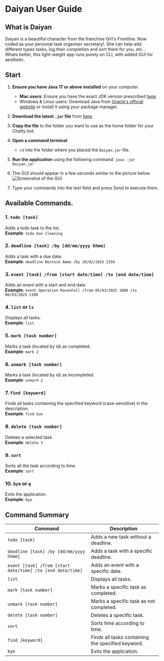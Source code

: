 # Daiyan User Guide

## What is Daiyan

Daiyan is a beautiful character from the franchise Girl's Frontline. Now coded as your personal task organiser secretary!.
She can help add different types tasks, log their completion and sort them for you, etc...
Whats better, this light-weight app runs purely on CLI, with added GUI for aesthetic.

## Start

1. **Ensure you have Java 17 or above installed** on your computer.
    - **Mac users**: Ensure you have the exact JDK version prescribed [here](https://se-education.org/guides/tutorials/javaInstallationMac.html).
    - Windows & Linux users: Download Java from
   [Oracle's official website](https://www.oracle.com/java/technologies/javase/jdk17-archive-downloads.html)
   or install it using your package manager.

2. **Download the latest `.jar` file** from [here](https://github.com/lyhthaddeus/ip/releases).

3. **Copy the file** to the folder you want to use as the home folder for your Chatty bot.

4. **Open a command terminal**:
    - `cd` into the folder where you placed the `Daiyan.jar` file.

5. **Run the application** using the following command:
   ```java -jar Daiyan.jar```

6. The GUI should appear in a few seconds similar to the picture below.
   ![Screenshot of the GUI](https://github.com/lyhthaddeus/ip/blob/master/docs/Ui.png)

7. Type your commands into the text field and press Send to execute them. 
## Available Commands.

### 1. `todo [task]`
Adds a todo task to the list.  
**Example**: `todo Gun Cleaning`

### 2. `deadline [task] /by [dd/mm/yyyy hhmm]`
Adds a task with a due date.  
**Example**: `deadline Restock Ammo /by 20/02/2025 2359`

### 3. `event [task] /from [start date/time] /to [end date/time]`
Adds an event with a start and end date.  
**Example**: `event Operation RavenFall /from 05/03/2025 1000 /to 06/03/2025 1100`

### 4. `list` or `ls`
Displays all tasks.  
**Example**: `list`

### 5. `mark [task number]`
Marks a task (located by id) as completed.  
**Example**: `mark 2`

### 6. `unmark [task number]`
Marks a task (located by id) as incompleted.  
**Example**: `unmark 2`

### 7. `find [keyword]`
Finds all tasks containing the specified keyword (case-sensitive) in the description.  
**Example**: `find Gun`

### 8. `delete [task number]`
Deletes a selected task.  
**Example**: `delete 3`

### 9. `sort`
Sorts all the task according to time.  
**Example**: `sort`

### 10. `bye` or `q`
Exits the application.  
**Example**: `bye`


## Command Summary

| Command                                                    | Description                                           |
|------------------------------------------------------------|-------------------------------------------------------|
| `todo [task]`                                              | Adds a new task without a deadline.                   |
| `deadline [task] /by [dd/mm/yyyy hhmm]`                    | Adds a task with a specific deadline.                 |
| `event [task] /from [start date/time] /to [end date/time]` | Adds an event with a specific date.                   |
| `list`                                                     | Displays all tasks.                                  |
| `mark [task number]`                                       | Marks a specific task as completed.                  |
| `unmark [task number]`                                     | Marks a specific task as not completed.              |
| `delete [task number]`                                     | Deletes a specific task.                             |
| `sort`                                                     | Sorts time according to time.                        |
| `find [keyword]`                                           | Finds all tasks containing the specified keyword.    |
| `bye`                                                      | Exits the application.                               |



